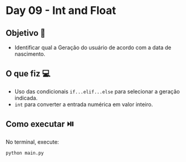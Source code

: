 # Day 09 - Int and Float

## Objetivo 🎯
- Identificar qual a Geração do usuário de acordo com a data de nascimento.

## O que fiz 💻
- Uso das condicionais `if...elif...else` para selecionar a geração indicada.
- `int` para converter a entrada numérica em valor inteiro.
  
## Como executar ⏯️
No terminal, execute:
```bash
python main.py